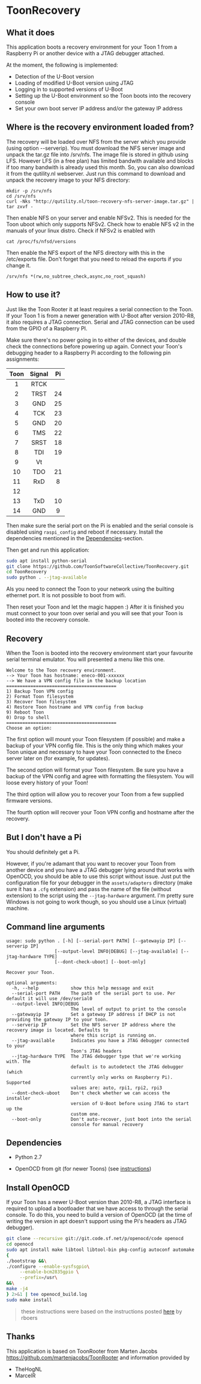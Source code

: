 # ToonRecovery

## What it does
This application boots a recovery environment for your Toon 1 from a Raspberry Pi or another device with a JTAG debugger attached.

At the moment, the following is implemented:
 - Detection of the U-Boot version
 - Loading of modified U-Boot version using JTAG
 - Logging in to supported versions of U-Boot
 - Setting up the U-Boot environment so the Toon boots into the recovery console
 - Set your own boot server IP address and/or the gateway IP address

## Where is the recovery environment loaded from?

The recovery will be loaded over NFS from the server which you provide (using option --serverip). You must download the NFS server image and unpack the tar.gz file into /srv/nfs. The image file is stored in github using LFS. However LFS (in a free plan) has limited bandwith available and blocks if too many bandwith is already used this month. So, you can also download it from the qutility.nl webserver. Just run this command to download and unpack the recovery image to your NFS directory:

```
mkdir -p /srv/nfs
cd /srv/nfs
curl -Nks "http://qutility.nl/toon-recovery-nfs-server-image.tar.gz" | tar zxvf -
```

Then enable NFS on your server and enable NFSv2. This is needed for the Toon uboot which only supports NFSv2. Check how to enable NFS v2 in the manuals of your linux distro. Check if NFSv2 is enabled with
```
cat /proc/fs/nfsd/versions
```

Then enable the NFS export of the NFS directory with this in the /etc/exports file. Don't forget that you need to reload the exports if you change it.
```
/srv/nfs *(rw,no_subtree_check,async,no_root_squash)
```

## How to use it?

Just like the Toon Rooter it at least requires a serial connection to the Toon. If your Toon 1 is from a newer generation with U-Boot after version 2010-R8, it also requires a JTAG connection. Serial and JTAG connection can be used from the GPIO of a Raspberry PI.

Make sure there's no power going in to either of the devices, and double check the connections
before powering up again.
Connect your Toon's debugging header to a Raspberry Pi according to the following pin assignments:

| Toon | Signal | Pi   |
|:----:|:------:|:----:|
|  1   |  RTCK  |      |
|  2   |  TRST  |  24  |
|  3   |  GND   |  25  |
|  4   |  TCK   |  23  |
|  5   |  GND   |  20  |
|  6   |  TMS   |  22  |
|  7   |  SRST  |  18  |
|  8   |  TDI   |  19  |
|  9   |  Vt    |      |
|  10  |  TDO   |  21  |
|  11  |  RxD   |  8   |
|  12  |        |      |
|  13  |  TxD   |  10  |
|  14  |  GND   |  9   |


Then make sure the serial port on the Pi is enabled and the serial console is disabled
using `raspi_config` and reboot if necessary. Install the dependencies mentioned in the
[Dependencies](#dependencies)-section.

Then get and run this application:
```bash
sudo apt install python-serial
git clone https://github.com/ToonSoftwareCollective/ToonRecovery.git
cd ToonRecovery
sudo python . --jtag-available
```

Als you need to connect the Toon to your network using the builting ethernet port. It is not possible to boot from wifi.

Then reset your Toon and let the magic happen :) After it is finished you must connect to your toon over serial and you will see that your Toon is booted into the recovery console.

## Recovery
When the Toon is booted into the recovery environment start your favourite serial terminal emulator. You will presented a menu like this one.

```
Welcome to the Toon recovery environment.
--> Your Toon has hostname: eneco-001-xxxxxx
--> We have a VPN config file in the backup location
=========================================
1) Backup Toon VPN config
2) Format Toon filesystem
3) Recover Toon filesystem
4) Restore Toon hostname and VPN config from backup
9) Reboot Toon
0) Drop to shell
=========================================
Choose an option:
```
The first option will mount your Toon filesystem (if possible) and make a backup of your VPN config file. This is the only thing which makes your Toon unique and necessary to have your Toon connected to the Eneco server later on (for example, for updates).

The second option will format your Toon filesystem. Be sure you have a backup of the VPN config and agree with formatting the filesystem. You will loose every history of your Toon!

The third option will allow you to recover your Toon from a few supplied firmware versions.

The fourth option will recover your Toon VPN config and hostname after the recovery.


## But I don't have a Pi

You should definitely get a Pi.

However, if you're adamant that you want to recover your Toon from another device and
you have a JTAG debugger lying around that works with OpenOCD, you should be able to
use this script without issue. Just put the configuration file for your debugger in the
`assets/adapters` directory (make sure it has a `.cfg` extension) and pass the name
of the file (without extension) to the script using the `--jtag-hardware` argument.
I'm pretty sure Windows is not going to work though, so you should use a Linux
(virtual) machine.

## Command line arguments

```
usage: sudo python . [-h] [--serial-port PATH] [--gatewayip IP] [--serverip IP]
                  [--output-level INFO|DEBUG] [--jtag-available] [--jtag-hardware TYPE]
                  [--dont-check-uboot] [--boot-only]

Recover your Toon.

optional arguments:
  -h, --help            show this help message and exit
  --serial-port PATH    The path of the serial port to use. Per default it will use /dev/serial0 
  --output-level INFO|DEBUG
                        The level of output to print to the console
  --gatewayip IP        Set a gateway IP address if DHCP is not providing the gateway IP to your toon.
  --serverip IP         Set the NFS server IP address where the recovery image is located. Defaults to
                        where this script is running on.
  --jtag-available      Indicates you have a JTAG debugger connected to your
                        Toon's JTAG headers
  --jtag-hardware TYPE  The JTAG debugger type that we're working with. The
                        default is to autodetect the JTAG debugger (which
                        currently only works on Raspberry Pi). Supported
                        values are: auto, rpi1, rpi2, rpi3
  --dont-check-uboot    Don't check whether we can access the installer
                        version of U-Boot before using JTAG to start up the
                        custom one.
  --boot-only           Don't auto-recover, just boot into the serial
                        console for manual recovery
```

## Dependencies

- Python 2.7

- OpenOCD from git (for newer Toons) (see [instructions](#install-openocd))

## Install OpenOCD
If your Toon has a newer U-Boot version than 2010-R8, a JTAG interface is required to
upload a bootloader that we have access to through the serial console. To do this,
you need to build a version of OpenOCD (at the time of writing the version in apt
doesn't support using the Pi's headers as JTAG debugger).

```bash
git clone --recursive git://git.code.sf.net/p/openocd/code openocd
cd openocd
sudo apt install make libtool libtool-bin pkg-config autoconf automake texinfo libusb-1.0 libusb-dev
{
./bootstrap &&\
./configure --enable-sysfsgpio\
     --enable-bcm2835gpio \
     --prefix=/usr\
&&\
make -j4
} 2>&1 | tee openocd_build.log
sudo make install
```
> these instructions were based on the instructions posted [here](https://www.domoticaforum.eu/viewtopic.php?f=87&t=11230&start=210#p83745) by rboers

## Thanks
This application is based on ToonRooter from Marten Jacobs https://github.com/martenjacobs/ToonRooter and information provided by
- TheHogNL
- MarcelR
